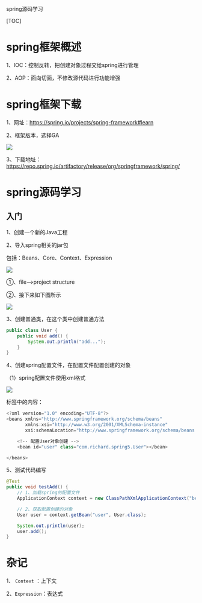 spring源码学习



[TOC]



# spring框架概述

1、IOC：控制反转，把创建对象过程交给spring进行管理

2、AOP：面向切面，不修改源代码进行功能增强



# spring框架下载

1、网址：https://spring.io/projects/spring-framework#learn

2、框架版本，选择GA

![](E:\ruanshaoxiang\java\spring源码学习相关\spring源码学习素材\spring框架版本选择.png)

3、下载地址：https://repo.spring.io/artifactory/release/org/springframework/spring/



# spring源码学习



## 入门

1、创建一个新的Java工程



2、导入spring相关的jar包

包括：Beans、Core、Context、Expression

![](E:\ruanshaoxiang\java\spring源码学习相关\spring源码学习素材\需要用到的jar包.png)

①、file—>project structure

②、接下来如下图所示

![](E:\ruanshaoxiang\java\spring源码学习相关\spring源码学习素材\导入jar包.png)



3、创建普通类，在这个类中创建普通方法

```java
public class User {
    public void add() {
        System.out.println("add...");
    }
}
```



4、创建spring配置文件，在配置文件配置创建的对象

（1）spring配置文件使用xml格式

![](E:\ruanshaoxiang\java\spring源码学习相关\spring源码学习素材\创建xml文件.png)

标签中的内容：

```java
<?xml version="1.0" encoding="UTF-8"?>
<beans xmlns="http://www.springframework.org/schema/beans"
       xmlns:xsi="http://www.w3.org/2001/XMLSchema-instance"
       xsi:schemaLocation="http://www.springframework.org/schema/beans http://www.springframework.org/schema/beans/spring-beans.xsd">

    <!-- 配置User对象创建 -->
    <bean id="user" class="com.richard.spring5.User"></bean>

</beans>
```



5、测试代码编写

```java
@Test
public void testAdd() {
    // 1、加载spring的配置文件
    ApplicationContext context = new ClassPathXmlApplicationContext("bean1.xml");

    // 2、获取配置创建的对象
    User user = context.getBean("user", User.class);

    System.out.println(user);
    user.add();
}
```





# 杂记

1、 `Context` ：上下文

2、`Expression`：表达式
